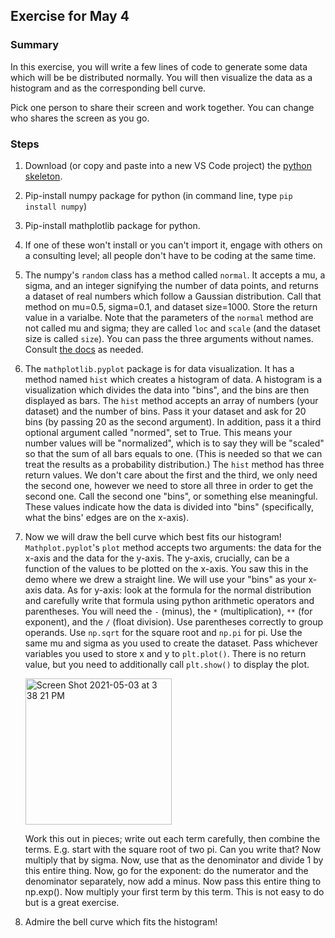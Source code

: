 ## Exercise for May 4

### Summary

In this exercise, you will write a few lines of code to generate some data which will be be distributed normally. 
You will then visualize the data as a histogram and as the corresponding bell curve.

Pick one person to share their screen and work together. You can change who shares the screen as you go.

### Steps
1. Download (or copy and paste into a new VS Code project) the [python skeleton](../demos/May4-skeleton.py).
2. Pip-install numpy package for python (in command line, type `pip install numpy`)
3. Pip-install mathplotlib package for python.
4. If one of these won't install or you can't import it, engage with others on a consulting level; all people don't have to be coding at the same time.

5. The numpy's `random` class has a method called `normal`. It accepts a mu, a sigma, and an integer signifying the number of data points, and returns a dataset of real numbers which follow a Gaussian distribution. Call that method on mu=0.5, sigma=0.1, and dataset size=1000. Store the return value in a varialbe. Note that the parameters of the `normal` method are not called mu and sigma; they are called `loc` and `scale` (and the dataset size is called `size`). You can pass the three arguments without names. Consult [the docs](https://numpy.org/doc/stable/reference/random/generated/numpy.random.normal.html) as needed. 

6. The `mathplotlib.pyplot` package is for data visualization. It has a method named `hist` which creates a histogram of data. A histogram is a visualization which divides the data into "bins", and the bins are then displayed as bars. The `hist` method accepts an array of numbers (your dataset) and the number of bins. Pass it your dataset and ask for 20 bins (by passing 20 as the second argument). In addition, pass it a third optional argument called "normed", set to True. This means your number values will be "normalized", which is to say they will be "scaled" so that the sum of all bars equals to one. (This is needed so that we can treat the results as a probability distribution.) The `hist` method has three return values. We don't care about the first and the third, we only need the second one, however we need to store all three in order to get the second one. Call the second one "bins", or something else meaningful. These values indicate how the data is divided into "bins" (specifically, what the bins' edges are on the x-axis).

7. Now we will draw the bell curve which best fits our histogram! `Mathplot.pyplot`'s `plot` method accepts two arguments: the data for the x-axis and the data for the y-axis. The y-axis, crucially, can be a function of the values to be plotted on the x-axis. You saw this in the demo where we drew a straight line. We will use your "bins" as your x-axis data. As for y-axis: look at the formula for the normal distribution and carefully write that formula using python arithmetic operators and parentheses. You will need the `-` (minus), the `*` (multiplication), `**` (for exponent), and the `/` (float division). Use parentheses correctly to group operands. Use `np.sqrt` for the square root and `np.pi` for pi. Use the same mu and sigma as you used to create the dataset. Pass whichever variables you used to store x and y to `plt.plot()`. There is no return value, but you need to additionally call `plt.show()` to display the plot.

    <img width="234" alt="Screen Shot 2021-05-03 at 3 38 21 PM" src="https://user-images.githubusercontent.com/10963114/116942234-153d3680-ac26-11eb-82fb-65a2414068d5.png">

    Work this out in pieces; write out each term carefully, then combine the terms. E.g. start with the square root of two pi. Can you write that? Now multiply that by sigma. Now, use that as the denominator and divide 1 by this entire thing. Now, go for the exponent: do the numerator and the denominator separately, now add a minus. Now pass this entire thing to np.exp(). Now multiply your first term by this term. This is not easy to do but is a great exercise.


8. Admire the bell curve which fits the histogram!
 

